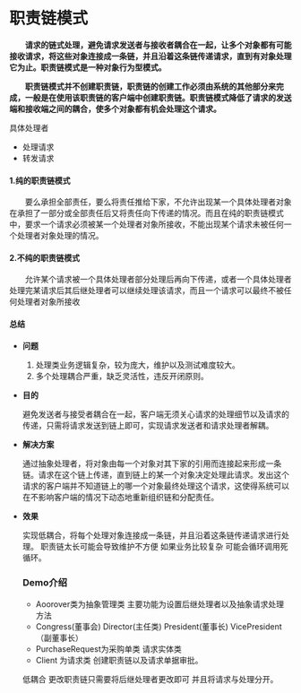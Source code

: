 # 职责链模式
**&emsp;&emsp;请求的链式处理，避免请求发送者与接收者耦合在一起，让多个对象都有可能接收请求，将这些对象连接成一条链，并且沿着这条链传递请求，直到有对象处理它为止。职责链模式是一种对象行为型模式。**

**&emsp;&emsp;职责链模式并不创建职责链，职责链的创建工作必须由系统的其他部分来完成，一般是在使用该职责链的客户端中创建职责链。职责链模式降低了请求的发送端和接收端之间的耦合，使多个对象都有机会处理这个请求。**
 
 具体处理者
 - 处理请求
 - 转发请求
 
 #### 1.纯的职责链模式
&emsp;&emsp;要么承担全部责任，要么将责任推给下家，不允许出现某一个具体处理者对象在承担了一部分或全部责任后又将责任向下传递的情况。而且在纯的职责链模式中，要求一个请求必须被某一个处理者对象所接收，不能出现某个请求未被任何一个处理者对象处理的情况。

 #### 2.不纯的职责链模式
 &emsp;&emsp;允许某个请求被一个具体处理者部分处理后再向下传递，或者一个具体处理者处理完某请求后其后继处理者可以继续处理该请求，而且一个请求可以最终不被任何处理者对象所接收
  
#### 总结

* **问题**
   
   1. 处理类业务逻辑复杂，较为庞大，维护以及测试难度较大。
   2. 多个处理耦合严重，缺乏灵活性，违反开闭原则。
  
* **目的**
  
    避免发送者与接受者耦合在一起，客户端无须关心请求的处理细节以及请求的传递，只需将请求发送到链上即可，实现请求发送者和请求处理者解耦。
* **解决方案**

    通过抽象处理者，将对象由每一个对象对其下家的引用而连接起来形成一条链。请求在这个链上传递，直到链上的某一个对象决定处理此请求。发出这个请求的客户端并不知道链上的哪一个对象最终处理这个请求，这使得系统可以在不影响客户端的情况下动态地重新组织链和分配责任。
* **效果**

   实现低耦合，将每个处理对象连接成一条链，并且沿着这条链传递请求进行处理。
   职责链太长可能会导致维护不方便 如果业务比较复杂 可能会循环调用死循环。
   
   
   ### Demo介绍
   
   - Aoorover类为抽象管理类  主要功能为设置后继处理者以及抽象请求处理方法
   - Congress(董事会) Director(主任类) President(董事长) VicePresident（副董事长）
   - PurchaseRequest为采购单类  请求实体类
   - Client 为请求类   创建职责链以及请求单据审批。 
   
   低耦合 更改职责链只需要将后继处理者更改即可 并且将请求与处理分开。
   
  
  